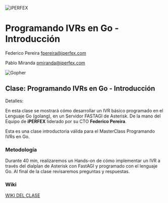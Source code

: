 ![iPERFEX](https://www.iperfex.com/wp-content/uploads/2019/01/iPerfex_logo_naranja-e1546949425459.png)

# Programando IVRs en Go - Introducción


 Federico Pereira <fpereira@iperfex.com>
 
 Pablo Miranda <pmiranda@iperfex.com>


![Gopher](https://github.com/iperfex-team/programando-ivrs-en-go-introduccion-libre/blob/main/images/golang_gopher-logo1.png)


## Clase: Programando IVRs en Go - Introducción

Detalles:

En esta clase se mostrará cómo desarrollar un IVR básico programado en el Lenguaje Go (golang), en un Servidor FASTAGI de Asterisk. De la mano del Equipo de **iPERFEX** liderado por su CTO **Federico Pereira**.

Esta es una clase introductoria válida para el MasterClass Programando IVRs en Go.

### Metodología

Durante 40 min, realizaremos un Hands-on de cómo implementar un IVR a través del dialplan de Asterisk con FastAGI y programado con el lenguaje Go. Al final de la clase revisaremos preguntas y respuestas.

### Wiki

[WIKI DEL CLASE](https://github.com/iperfex-team/programando-ivrs-en-go-introduccion-libre/wiki)
